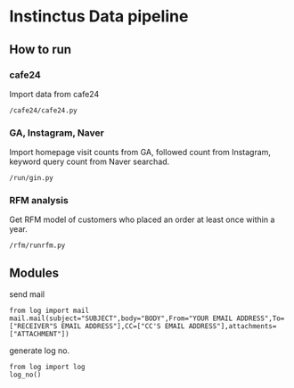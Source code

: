 # Instinctus Data pipeline

## How to run

### cafe24
Import data from cafe24

    /cafe24/cafe24.py

### GA, Instagram, Naver
Import homepage visit counts from GA, followed count from Instagram, keyword query count from Naver searchad.

    /run/gin.py
    
### RFM analysis
Get RFM model of customers who placed an order at least once within a year.

    /rfm/runrfm.py

## Modules

send mail

    from log import mail
    mail.mail(subject="SUBJECT",body="BODY",From="YOUR EMAIL ADDRESS",To=["RECEIVER"S EMAIL ADDRESS"],CC=["CC'S EMAIL ADDRESS"],attachments=["ATTACHMENT"])

generate log no.

    from log import log
    log_no()
